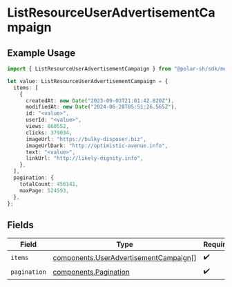 # ListResourceUserAdvertisementCampaign

## Example Usage

```typescript
import { ListResourceUserAdvertisementCampaign } from "@polar-sh/sdk/models/components";

let value: ListResourceUserAdvertisementCampaign = {
  items: [
    {
      createdAt: new Date("2023-09-03T21:01:42.820Z"),
      modifiedAt: new Date("2024-06-28T05:51:26.565Z"),
      id: "<value>",
      userId: "<value>",
      views: 860552,
      clicks: 379034,
      imageUrl: "https://bulky-disposer.biz",
      imageUrlDark: "http://optimistic-avenue.info",
      text: "<value>",
      linkUrl: "http://likely-dignity.info",
    },
  ],
  pagination: {
    totalCount: 456141,
    maxPage: 524593,
  },
};
```

## Fields

| Field                                                                                          | Type                                                                                           | Required                                                                                       | Description                                                                                    |
| ---------------------------------------------------------------------------------------------- | ---------------------------------------------------------------------------------------------- | ---------------------------------------------------------------------------------------------- | ---------------------------------------------------------------------------------------------- |
| `items`                                                                                        | [components.UserAdvertisementCampaign](../../models/components/useradvertisementcampaign.md)[] | :heavy_check_mark:                                                                             | N/A                                                                                            |
| `pagination`                                                                                   | [components.Pagination](../../models/components/pagination.md)                                 | :heavy_check_mark:                                                                             | N/A                                                                                            |
